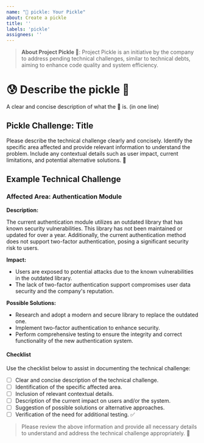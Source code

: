 ```yaml
---
name: "🥒 pickle: Your Pickle"
about: Create a pickle
title: ''
labels: 'pickle'
assignees: ''
---
```


> **About Project Pickle 🥒**: Project Pickle is an initiative by the company to address pending technical challenges, similar to technical debts, aiming to enhance code quality and system efficiency.

# 😰 Describe the pickle 🥒

A clear and concise description of what the 🥒 is. (in one line)
## Pickle Challenge: Title

Please describe the technical challenge clearly and concisely. Identify the specific area affected and provide relevant information to understand the problem. Include any contextual details such as user impact, current limitations, and potential alternative solutions. 🚀

## Example Technical Challenge

### Affected Area: Authentication Module

**Description:**

The current authentication module utilizes an outdated library that has known security vulnerabilities. This library has not been maintained or updated for over a year. Additionally, the current authentication method does not support two-factor authentication, posing a significant security risk to users.

**Impact:**

- Users are exposed to potential attacks due to the known vulnerabilities in the outdated library.
- The lack of two-factor authentication support compromises user data security and the company's reputation.

**Possible Solutions:**

- Research and adopt a modern and secure library to replace the outdated one.
- Implement two-factor authentication to enhance security.
- Perform comprehensive testing to ensure the integrity and correct functionality of the new authentication system.

#### Checklist

Use the checklist below to assist in documenting the technical challenge:

- [ ] Clear and concise description of the technical challenge.
- [ ] Identification of the specific affected area.
- [ ] Inclusion of relevant contextual details.
- [ ] Description of the current impact on users and/or the system.
- [ ] Suggestion of possible solutions or alternative approaches.
- [ ] Verification of the need for additional testing. ✅

> Please review the above information and provide all necessary details to understand and address the technical challenge appropriately. 📝
